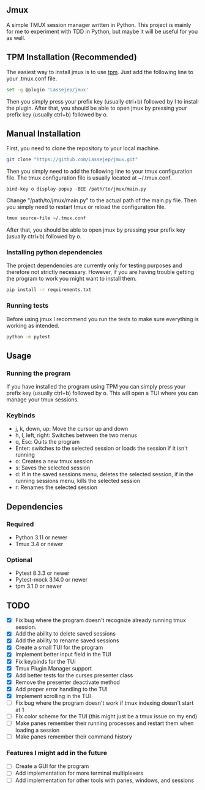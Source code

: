 ## Jmux
A simple TMUX session manager written in Python.
This project is mainly for me to experiment with TDD in Python, but maybe it will be useful for you as well.

## TPM Installation (Recommended)
The easiest way to install jmux is to use [tpm](https://github.com/tmux-plugins/tpm).
Just add the following line to your .tmux.conf file.
```bash
set -g @plugin 'Lassejep/jmux'
```
Then you simply press your prefix key (usually ctrl+b) followed by I to install the plugin.
After that, you should be able to open jmux by pressing your prefix key (usually ctrl+b) followed by o.

## Manual Installation
First, you need to clone the repository to your local machine.
```bash
git clone "https://github.com/Lassejep/jmux.git"
```

Then you simply need to add the following line to your tmux configuration file.
The tmux configuration file is usually located at ~/.tmux.conf.
```tmux
bind-key o display-popup -BEE /path/to/jmux/main.py
```
Change "/path/to/jmux/main.py" to the actual path of the main.py file.
Then you simply need to restart tmux or reload the configuration file.
```bash
tmux source-file ~/.tmux.conf
```
After that, you should be able to open jmux by pressing your prefix key (usually ctrl+b) followed by o.

### Installing python dependencies
The project dependencies are currently only for testing purposes and therefore not strictly necessary.
However, if you are having trouble getting the program to work you might want to install them.
```bash
pip install -r requirements.txt
```

### Running tests
Before using jmux I recommend you run the tests to make sure everything is working as intended.
```bash
python -m pytest
```

## Usage
### Running the program

If you have installed the program using TPM you can simply press your prefix key (usually ctrl+b) followed by o.
This will open a TUI where you can manage your tmux sessions.

### Keybinds
- j, k, down, up: Move the cursor up and down
- h, l, left, right: Switches between the two menus
- q, Esc: Quits the program
- Enter: switches to the selected session or loads the session if it isn't running
- o: Creates a new tmux session
- s: Saves the selected session
- d: If in the saved sessions menu, deletes the selected session, if in the running sessions menu, kills the selected session
- r: Renames the selected session


## Dependencies
### Required
- Python 3.11 or newer
- Tmux 3.4 or newer

### Optional
- Pytest 8.3.3 or newer
- Pytest-mock 3.14.0 or newer
- tpm 3.1.0 or newer

## TODO
- [x] Fix bug where the program doesn't recognize already running tmux session.
- [x] Add the ability to delete saved sessions
- [x] Add the ability to rename saved sessions
- [x] Create a small TUI for the program
- [x] Implement better input field in the TUI
- [x] Fix keybinds for the TUI
- [x] Tmux Plugin Manager support
- [x] Add better tests for the curses presenter class
- [x] Remove the presenter deactivate method
- [x] Add proper error handling to the TUI
- [x] Implement scrolling in the TUI
- [ ] Fix bug where the program doesn't work if tmux indexing doesn't start at 1
- [ ] Fix color scheme for the TUI (this might just be a tmux issue on my end)
- [ ] Make panes remember their running processes and restart them when loading a session
- [ ] Make panes remember their command history

### Features I might add in the future
- [ ] Create a GUI for the program
- [ ] Add implementation for more terminal multiplexers
- [ ] Add implementation for other tools with panes, windows, and sessions
